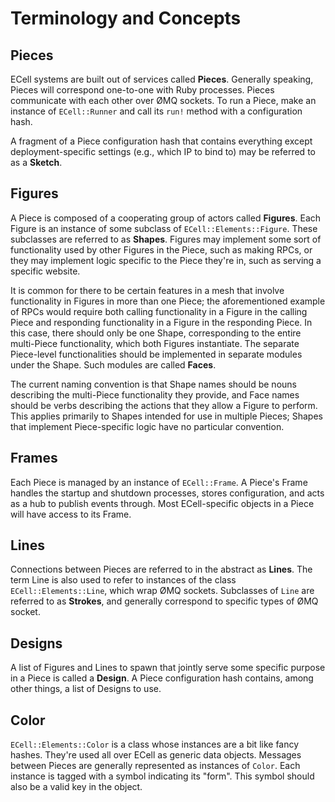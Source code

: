 # Terminology and Concepts

## Pieces

ECell systems are built out of services called **Pieces**. Generally speaking,
Pieces will correspond one-to-one with Ruby processes. Pieces communicate with
each other over ØMQ sockets. To run a Piece, make an instance of
`ECell::Runner` and call its `run!` method with a configuration hash.

A fragment of a Piece configuration hash that contains everything except
deployment-specific settings (e.g., which IP to bind to) may be referred to as
a **Sketch**.

## Figures

A Piece is composed of a cooperating group of actors called **Figures**. Each
Figure is an instance of some subclass of `ECell::Elements::Figure`. These
subclasses are referred to as **Shapes**. Figures may implement some sort of
functionality used by other Figures in the Piece, such as making RPCs, or they
may implement logic specific to the Piece they're in, such as serving a
specific website.

It is common for there to be certain features in a mesh that involve
functionality in Figures in more than one Piece; the aforementioned example of
RPCs would require both calling functionality in a Figure in the calling Piece
and responding functionality in a Figure in the responding Piece. In this case,
there should only be one Shape, corresponding to the entire multi-Piece
functionality, which both Figures instantiate. The separate Piece-level
functionalities should be implemented in separate modules under the Shape. Such
modules are called **Faces**.

The current naming convention is that Shape names should be nouns describing
the multi-Piece functionality they provide, and Face names should be verbs
describing the actions that they allow a Figure to perform. This applies
primarily to Shapes intended for use in multiple Pieces; Shapes that implement
Piece-specific logic have no particular convention.

## Frames

Each Piece is managed by an instance of `ECell::Frame`. A Piece's Frame handles
the startup and shutdown processes, stores configuration, and acts as a hub to
publish events through. Most ECell-specific objects in a Piece will have access
to its Frame.

## Lines

Connections between Pieces are referred to in the abstract as **Lines**. The
term Line is also used to refer to instances of the class
`ECell::Elements::Line`, which wrap ØMQ sockets. Subclasses of `Line` are
referred to as **Strokes**, and generally correspond to specific types of ØMQ
socket.

## Designs

A list of Figures and Lines to spawn that jointly serve some specific purpose
in a Piece is called a **Design**. A Piece configuration hash contains, among
other things, a list of Designs to use.

## Color

`ECell::Elements::Color` is a class whose instances are a bit like fancy
hashes. They're used all over ECell as generic data objects. Messages between
Pieces are generally represented as instances of `Color`. Each instance is
tagged with a symbol indicating its "form". This symbol should also be a valid
key in the object.

